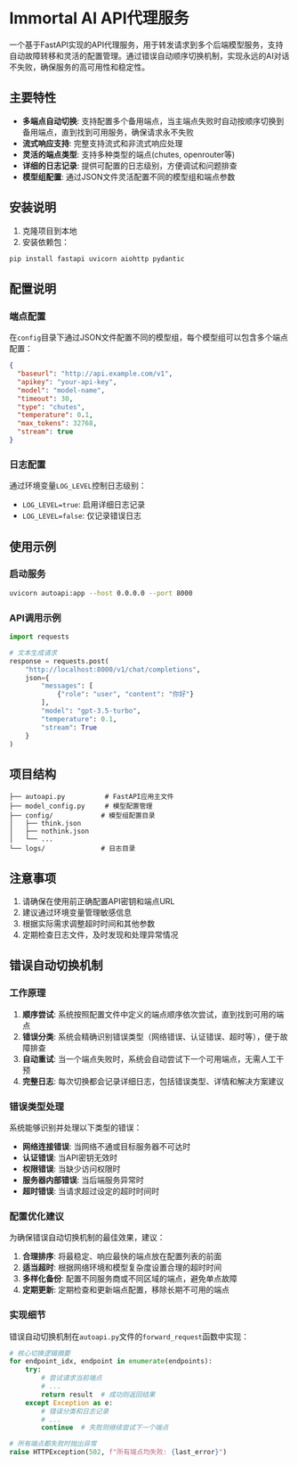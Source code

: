 # Immortal AI API代理服务

一个基于FastAPI实现的API代理服务，用于转发请求到多个后端模型服务，支持自动故障转移和灵活的配置管理。通过错误自动顺序切换机制，实现永远的AI对话不失败，确保服务的高可用性和稳定性。

## 主要特性

- **多端点自动切换**: 支持配置多个备用端点，当主端点失败时自动按顺序切换到备用端点，直到找到可用服务，确保请求永不失败
- **流式响应支持**: 完整支持流式和非流式响应处理
- **灵活的端点类型**: 支持多种类型的端点(chutes, openrouter等)
- **详细的日志记录**: 提供可配置的日志级别，方便调试和问题排查
- **模型组配置**: 通过JSON文件灵活配置不同的模型组和端点参数

## 安装说明

1. 克隆项目到本地
2. 安装依赖包：
```bash
pip install fastapi uvicorn aiohttp pydantic
```

## 配置说明

### 端点配置

在`config`目录下通过JSON文件配置不同的模型组，每个模型组可以包含多个端点配置：

```json
{
  "baseurl": "http://api.example.com/v1",
  "apikey": "your-api-key",
  "model": "model-name",
  "timeout": 30,
  "type": "chutes",
  "temperature": 0.1,
  "max_tokens": 32768,
  "stream": true
}
```

### 日志配置

通过环境变量`LOG_LEVEL`控制日志级别：
- `LOG_LEVEL=true`: 启用详细日志记录
- `LOG_LEVEL=false`: 仅记录错误日志

## 使用示例

### 启动服务

```bash
uvicorn autoapi:app --host 0.0.0.0 --port 8000
```

### API调用示例

```python
import requests

# 文本生成请求
response = requests.post(
    "http://localhost:8000/v1/chat/completions",
    json={
        "messages": [
            {"role": "user", "content": "你好"}
        ],
        "model": "gpt-3.5-turbo",
        "temperature": 0.1,
        "stream": True
    }
)
```

## 项目结构

```
├── autoapi.py          # FastAPI应用主文件
├── model_config.py     # 模型配置管理
├── config/            # 模型组配置目录
│   ├── think.json
│   ├── nothink.json
│   └── ...
└── logs/              # 日志目录
```

## 注意事项

1. 请确保在使用前正确配置API密钥和端点URL
2. 建议通过环境变量管理敏感信息
3. 根据实际需求调整超时时间和其他参数
4. 定期检查日志文件，及时发现和处理异常情况

## 错误自动切换机制

### 工作原理

1. **顺序尝试**: 系统按照配置文件中定义的端点顺序依次尝试，直到找到可用的端点
2. **错误分类**: 系统会精确识别错误类型（网络错误、认证错误、超时等），便于故障排查
3. **自动重试**: 当一个端点失败时，系统会自动尝试下一个可用端点，无需人工干预
4. **完整日志**: 每次切换都会记录详细日志，包括错误类型、详情和解决方案建议

### 错误类型处理

系统能够识别并处理以下类型的错误：

- **网络连接错误**: 当网络不通或目标服务器不可达时
- **认证错误**: 当API密钥无效时
- **权限错误**: 当缺少访问权限时
- **服务器内部错误**: 当后端服务异常时
- **超时错误**: 当请求超过设定的超时时间时

### 配置优化建议

为确保错误自动切换机制的最佳效果，建议：

1. **合理排序**: 将最稳定、响应最快的端点放在配置列表的前面
2. **适当超时**: 根据网络环境和模型复杂度设置合理的超时时间
3. **多样化备份**: 配置不同服务商或不同区域的端点，避免单点故障
4. **定期更新**: 定期检查和更新端点配置，移除长期不可用的端点

### 实现细节

错误自动切换机制在`autoapi.py`文件的`forward_request`函数中实现：

```python
# 核心切换逻辑摘要
for endpoint_idx, endpoint in enumerate(endpoints):
    try:
        # 尝试请求当前端点
        # ...
        return result  # 成功则返回结果
    except Exception as e:
        # 错误分类和日志记录
        # ...
        continue  # 失败则继续尝试下一个端点

# 所有端点都失败时抛出异常
raise HTTPException(502, f"所有端点均失败: {last_error}")
```